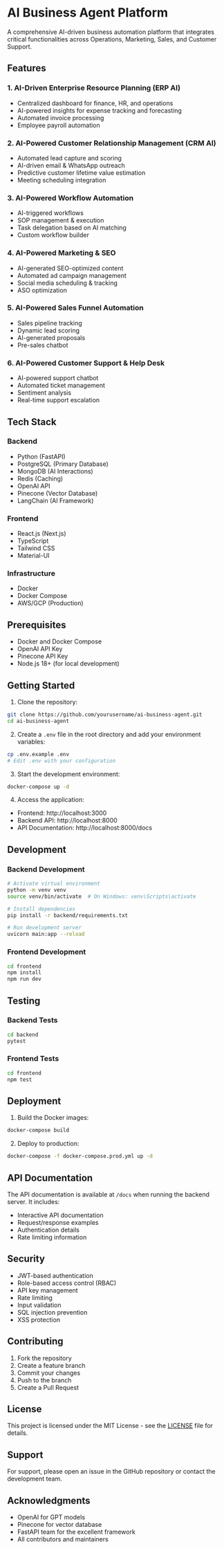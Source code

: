 # AI Business Agent Platform

A comprehensive AI-driven business automation platform that integrates critical functionalities across Operations, Marketing, Sales, and Customer Support.

## Features

### 1. AI-Driven Enterprise Resource Planning (ERP AI)
- Centralized dashboard for finance, HR, and operations
- AI-powered insights for expense tracking and forecasting
- Automated invoice processing
- Employee payroll automation

### 2. AI-Powered Customer Relationship Management (CRM AI)
- Automated lead capture and scoring
- AI-driven email & WhatsApp outreach
- Predictive customer lifetime value estimation
- Meeting scheduling integration

### 3. AI-Powered Workflow Automation
- AI-triggered workflows
- SOP management & execution
- Task delegation based on AI matching
- Custom workflow builder

### 4. AI-Powered Marketing & SEO
- AI-generated SEO-optimized content
- Automated ad campaign management
- Social media scheduling & tracking
- ASO optimization

### 5. AI-Powered Sales Funnel Automation
- Sales pipeline tracking
- Dynamic lead scoring
- AI-generated proposals
- Pre-sales chatbot

### 6. AI-Powered Customer Support & Help Desk
- AI-powered support chatbot
- Automated ticket management
- Sentiment analysis
- Real-time support escalation

## Tech Stack

### Backend
- Python (FastAPI)
- PostgreSQL (Primary Database)
- MongoDB (AI Interactions)
- Redis (Caching)
- OpenAI API
- Pinecone (Vector Database)
- LangChain (AI Framework)

### Frontend
- React.js (Next.js)
- TypeScript
- Tailwind CSS
- Material-UI

### Infrastructure
- Docker
- Docker Compose
- AWS/GCP (Production)

## Prerequisites

- Docker and Docker Compose
- OpenAI API Key
- Pinecone API Key
- Node.js 18+ (for local development)

## Getting Started

1. Clone the repository:
```bash
git clone https://github.com/yourusername/ai-business-agent.git
cd ai-business-agent
```

2. Create a `.env` file in the root directory and add your environment variables:
```bash
cp .env.example .env
# Edit .env with your configuration
```

3. Start the development environment:
```bash
docker-compose up -d
```

4. Access the application:
- Frontend: http://localhost:3000
- Backend API: http://localhost:8000
- API Documentation: http://localhost:8000/docs

## Development

### Backend Development
```bash
# Activate virtual environment
python -m venv venv
source venv/bin/activate  # On Windows: venv\Scripts\activate

# Install dependencies
pip install -r backend/requirements.txt

# Run development server
uvicorn main:app --reload
```

### Frontend Development
```bash
cd frontend
npm install
npm run dev
```

## Testing

### Backend Tests
```bash
cd backend
pytest
```

### Frontend Tests
```bash
cd frontend
npm test
```

## Deployment

1. Build the Docker images:
```bash
docker-compose build
```

2. Deploy to production:
```bash
docker-compose -f docker-compose.prod.yml up -d
```

## API Documentation

The API documentation is available at `/docs` when running the backend server. It includes:
- Interactive API documentation
- Request/response examples
- Authentication details
- Rate limiting information

## Security

- JWT-based authentication
- Role-based access control (RBAC)
- API key management
- Rate limiting
- Input validation
- SQL injection prevention
- XSS protection

## Contributing

1. Fork the repository
2. Create a feature branch
3. Commit your changes
4. Push to the branch
5. Create a Pull Request

## License

This project is licensed under the MIT License - see the [LICENSE](LICENSE) file for details.

## Support

For support, please open an issue in the GitHub repository or contact the development team.

## Acknowledgments

- OpenAI for GPT models
- Pinecone for vector database
- FastAPI team for the excellent framework
- All contributors and maintainers

